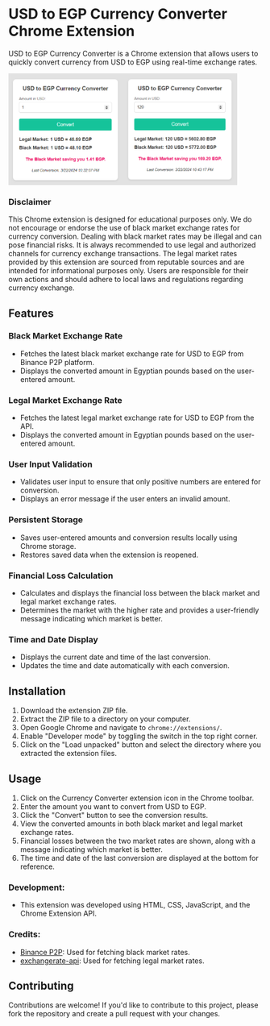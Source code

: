 # USD to EGP Currency Converter Chrome Extension

USD to EGP Currency Converter is a Chrome extension that allows users to quickly convert currency from USD to EGP using real-time exchange rates.

<div style="display: flex;">
    <img src="/images/usdegp1.PNG" alt="Image 1" style="width: 45%;">
    <img src="/images/usdegp2.PNG" alt="Image 2" style="width: 45%;">
</div>

### Disclaimer
This Chrome extension is designed for educational purposes only. We do not encourage or endorse the use of black market exchange rates for currency conversion. Dealing with black market rates may be illegal and can pose financial risks. It is always recommended to use legal and authorized channels for currency exchange transactions. The legal market rates provided by this extension are sourced from reputable sources and are intended for informational purposes only. Users are responsible for their own actions and should adhere to local laws and regulations regarding currency exchange.

## Features

### Black Market Exchange Rate
- Fetches the latest black market exchange rate for USD to EGP from Binance P2P platform.
- Displays the converted amount in Egyptian pounds based on the user-entered amount.

### Legal Market Exchange Rate
- Fetches the latest legal market exchange rate for USD to EGP from the API.
- Displays the converted amount in Egyptian pounds based on the user-entered amount.

### User Input Validation
- Validates user input to ensure that only positive numbers are entered for conversion.
- Displays an error message if the user enters an invalid amount.

### Persistent Storage
- Saves user-entered amounts and conversion results locally using Chrome storage.
- Restores saved data when the extension is reopened.

### Financial Loss Calculation
- Calculates and displays the financial loss between the black market and legal market exchange rates.
- Determines the market with the higher rate and provides a user-friendly message indicating which market is better.

### Time and Date Display
- Displays the current date and time of the last conversion.
- Updates the time and date automatically with each conversion.

## Installation
1. Download the extension ZIP file.
2. Extract the ZIP file to a directory on your computer.
3. Open Google Chrome and navigate to `chrome://extensions/`.
4. Enable "Developer mode" by toggling the switch in the top right corner.
5. Click on the "Load unpacked" button and select the directory where you extracted the extension files.

## Usage
1. Click on the Currency Converter extension icon in the Chrome toolbar.
2. Enter the amount you want to convert from USD to EGP.
3. Click the "Convert" button to see the conversion results.
4. View the converted amounts in both black market and legal market exchange rates.
5. Financial losses between the two market rates are shown, along with a message indicating which market is better.
6. The time and date of the last conversion are displayed at the bottom for reference.

### Development:
- This extension was developed using HTML, CSS, JavaScript, and the Chrome Extension API.

### Credits:
- [Binance P2P](https://p2p.binance.com): Used for fetching black market rates.
- [exchangerate-api](https://exchangerate-api.com): Used for fetching legal market rates.


## Contributing
Contributions are welcome! If you'd like to contribute to this project, please fork the repository and create a pull request with your changes.

